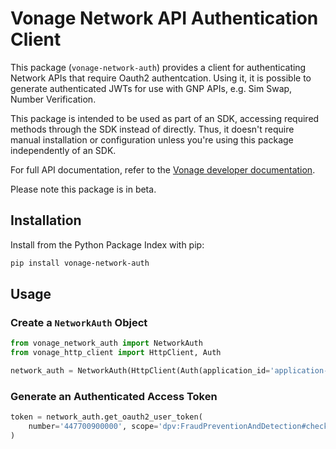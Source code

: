 # Vonage Network API Authentication Client

This package (`vonage-network-auth`) provides a client for authenticating Network APIs that require Oauth2 authentcation. Using it, it is possible to generate authenticated JWTs for use with GNP APIs, e.g. Sim Swap, Number Verification.

This package is intended to be used as part of an SDK, accessing required methods through the SDK instead of directly. Thus, it doesn't require manual installation or configuration unless you're using this package independently of an SDK.

For full API documentation, refer to the [Vonage developer documentation](https://developer.vonage.com).

Please note this package is in beta.

## Installation

Install from the Python Package Index with pip:

```bash
pip install vonage-network-auth
```

## Usage

### Create a `NetworkAuth` Object

```python
from vonage_network_auth import NetworkAuth
from vonage_http_client import HttpClient, Auth

network_auth = NetworkAuth(HttpClient(Auth(application_id='application-id', private_key='private-key')))
```

### Generate an Authenticated Access Token

```python
token = network_auth.get_oauth2_user_token(
    number='447700900000', scope='dpv:FraudPreventionAndDetection#check-sim-swap'
)
```
